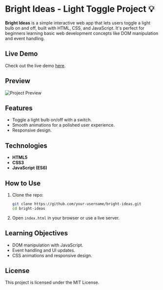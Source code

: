 # Bright Ideas - Light Toggle Project 💡

**Bright Ideas** is a simple interactive web app that lets users toggle a light bulb on and off, built with HTML, CSS, and JavaScript. It's perfect for beginners learning basic web development concepts like DOM manipulation and event handling.

## Live Demo

Check out the live demo [here](https://davidadam1323.github.io/interactive-btn-project/).

## Preview

![Project Preview](path-to-your-image)

## Features

- Toggle a light bulb on/off with a switch.
- Smooth animations for a polished user experience.
- Responsive design.

## Technologies

- **HTML5**
- **CSS3**
- **JavaScript (ES6)**

## How to Use

1. Clone the repo:
   ```bash
   git clone https://github.com/your-username/bright-ideas.git
   cd bright-ideas
   ```
2. Open `index.html` in your browser or use a live server.

## Learning Objectives

- DOM manipulation with JavaScript.
- Event handling and UI updates.
- CSS animations and responsive design.

## License

This project is licensed under the MIT License.
